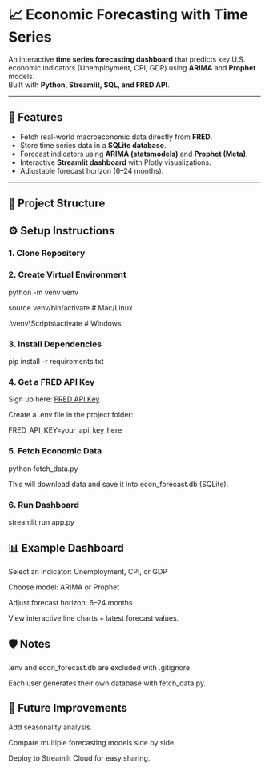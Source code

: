 # 📈 Economic Forecasting with Time Series

An interactive **time series forecasting dashboard** that predicts key U.S. economic indicators (Unemployment, CPI, GDP) using **ARIMA** and **Prophet** models.  
Built with **Python, Streamlit, SQL, and FRED API**.

---

## 🚀 Features
- Fetch real-world macroeconomic data directly from **FRED**.
- Store time series data in a **SQLite database**.
- Forecast indicators using **ARIMA (statsmodels)** and **Prophet (Meta)**.
- Interactive **Streamlit dashboard** with Plotly visualizations.
- Adjustable forecast horizon (6–24 months).

---

## 📂 Project Structure

## ⚙️ Setup Instructions

### 1. Clone Repository

### 2. Create Virtual Environment
python -m venv venv

source venv/bin/activate   # Mac/Linux

.\venv\Scripts\activate    # Windows

### 3. Install Dependencies

pip install -r requirements.txt

### 4. Get a FRED API Key

Sign up here: [FRED API Key](https://fred.stlouisfed.org/docs/api/api_key.html?utm_source=chatgpt.com)

Create a .env file in the project folder:

FRED_API_KEY=your_api_key_here

### 5. Fetch Economic Data
python fetch_data.py

This will download data and save it into econ_forecast.db (SQLite).

### 6. Run Dashboard
streamlit run app.py

## 📊 Example Dashboard

Select an indicator: Unemployment, CPI, or GDP

Choose model: ARIMA or Prophet

Adjust forecast horizon: 6–24 months

View interactive line charts + latest forecast values.

## 🛡️ Notes

.env and econ_forecast.db are excluded with .gitignore.

Each user generates their own database with fetch_data.py.

## 🔮 Future Improvements

Add seasonality analysis.

Compare multiple forecasting models side by side.

Deploy to Streamlit Cloud for easy sharing.

